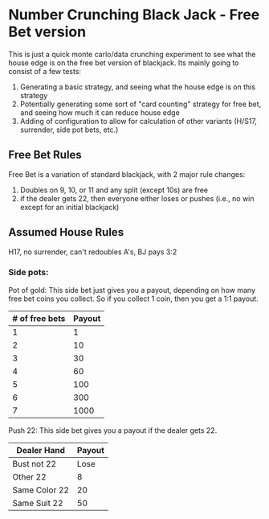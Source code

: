 # Number Crunching Black Jack - Free Bet version

This is just a quick monte carlo/data crunching experiment to see what the house edge is on the free bet version of blackjack. Its mainly going to consist of a few tests:

1. Generating a basic strategy, and seeing what the house edge is on this strategy
2. Potentially generating some sort of "card counting" strategy for free bet, and seeing how much it can reduce house edge
3. Adding of configuration to allow for calculation of other variants (H/S17, surrender, side pot bets, etc.)


## Free Bet Rules
Free Bet is a variation of standard blackjack, with 2 major rule changes: 

1. Doubles on 9, 10, or 11 and any split (except 10s) are free
2. if the dealer gets 22, then everyone either loses or pushes (i.e., no win except for an initial blackjack)

## Assumed House Rules
H17, no surrender, can't redoubles A's, BJ pays 3:2 
### Side pots:

Pot of gold: This side bet just gives you a payout, depending on how many free bet coins you collect. So if you collect 1 coin, then you get a 1:1 payout.

| # of free bets  | Payout | 
|-----------------|--------|
| 1               | 1      | 
| 2               | 10     |
| 3               | 30     |
| 4               |  60    |
| 5               |  100   |
| 6               |  300   |
| 7               |  1000  |

Push 22: This side bet gives you a payout if the dealer gets 22.

| Dealer Hand  | Payout | 
|-----------------|--------|
| Bust not 22  | Lose    | 
| Other 22     | 8   |
| Same Color 22| 20     |
| Same Suit 22 | 50     |